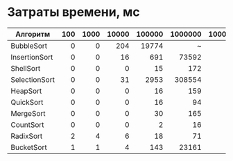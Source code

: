 # Затраты времени, мс

Алгоритм| 100 | 1000 | 10000 | 100000 | 1000000 | 10000000
---|----:|-----:|------:|-------:|--------:|------:
BubbleSort|   0 |    0 |   204 |  19774 |       ~ 
InsertionSort|   0 |    0 |    16 |    691 |   73592 
ShellSort|   0 |    0 |     0 |     15 |     172 
SelectionSort|   0 |    0 |    31 |   2953 |  308554 
HeapSort|   0 |    0 |     0 |     16 |     159 
QuickSort|   0 |    0 |     0 |     16 |      94 |938
MergeSort|   0 |    0 |     0 |     30 |     165 |1659
CountSort|   0 |    0 |     0 |      2 |      16 |31
RadixSort|   2 |    4 |     6 |     18 |      71 |495
BucketSort|   1 |    1 |     4 |    143 |      23161 |~